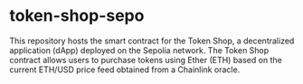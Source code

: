 # token-shop-sepo
This repository hosts the smart contract for the Token Shop, a decentralized application (dApp) deployed on the Sepolia network. The Token Shop contract allows users to purchase tokens using Ether (ETH) based on the current ETH/USD price feed obtained from a Chainlink oracle.
